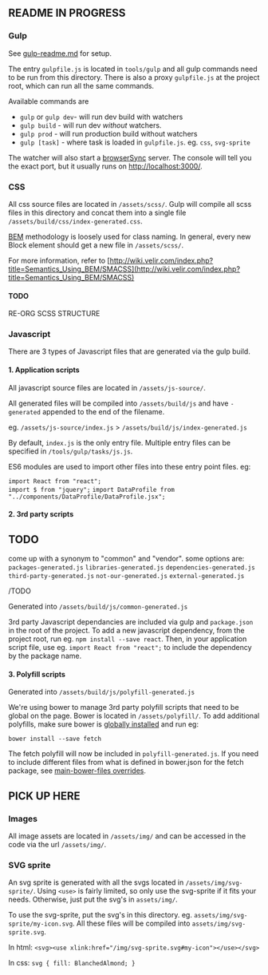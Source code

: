 ## README IN PROGRESS

### Gulp
See [gulp-readme.md](./tools/gulp/gulp-readme.md) for setup.

The entry `gulpfile.js` is located in `tools/gulp` and all gulp commands need to be run from this directory. There is also a proxy `gulpfile.js` at the project root, which can run all the same commands.

Available commands are
 * `gulp` or `gulp dev`- will run dev build with watchers
 * `gulp build` - will run dev _without_ watchers.
 * `gulp prod` - will run production build without watchers
 * `gulp [task]` - where task is loaded in `gulpfile.js`.  eg. `css`, `svg-sprite`

The watcher will also start a [browserSync](https://browsersync.io/) server.  The console will tell you the exact port, but it usually runs on [http://localhost:3000/](http://localhost:3000/).  

### CSS
All css source files are located in `/assets/scss/`.  Gulp will compile all scss files in this directory and concat them into a single file `/assets/build/css/index-generated.css`.

[BEM](https://css-tricks.com/bem-101/) methodology is loosely used for class naming. In general, every new Block element should get a new file in `/assets/scss/`.

For more information, refer to [http://wiki.velir.com/index.php?title=Semantics_Using_BEM/SMACSS](http://wiki.velir.com/index.php?title=Semantics_Using_BEM/SMACSS)


#### TODO
RE-ORG SCSS STRUCTURE

### Javascript
There are 3 types of Javascript files that are generated via the gulp build.

#### 1. Application scripts
All javascript source files are located in `/assets/js-source/`.

All generated files will be compiled into `/assets/build/js` and have `-generated` appended to the end of the filename.

eg. `/assets/js-source/index.js` > `/assets/build/js/index-generated.js`

By default, `index.js` is the only entry file. Multiple entry files can be specified in `/tools/gulp/tasks/js.js`.

ES6 modules are used to import other files into these entry point files. eg:

`import React from "react";`  
`import $ from "jquery";`
`import DataProfile from "../components/DataProfile/DataProfile.jsx";`



#### 2. 3rd party scripts
## TODO
come up with a synonym to "common" and "vendor".
some options are:
`packages-generated.js`
`libraries-generated.js`
`dependencies-generated.js`
`third-party-generated.js`
`not-our-generated.js`
`external-generated.js`

/TODO

Generated into `/assets/build/js/common-generated.js`

3rd party Javascript dependancies are included via gulp and `package.json` in the root of the project.  To add a new javascript dependency, from the project root, run eg. `npm install --save react`.  Then, in your application script file, use eg. `import React from "react";` to include the dependency by the package name.

#### 3. Polyfill scripts
Generated into `/assets/build/js/polyfill-generated.js`

We're using bower to manage 3rd party polyfill scripts that need to be global on the page. Bower is located in `/assets/polyfill/`.  To add additional polyfills, make sure bower is [globally installed](http://bower.io/#install-bower) and run eg:

`bower install --save fetch`

The fetch polyfill will now be included in `polyfill-generated.js`.  If you need to include different files from what is defined in bower.json for the fetch package, see [main-bower-files overrides](https://www.npmjs.com/package/main-bower-files#overrides-options).


## PICK UP HERE
### Images
All image assets are located in `/assets/img/` and can be accessed in the code via the url `/assets/img/`.

### SVG sprite
An svg sprite is generated with all the svgs located in `/assets/img/svg-sprite/`. Using `<use>` is fairly limited, so only use the svg-sprite if it fits your needs. Otherwise, just put the svg's in `assets/img/`.

To use the svg-sprite, put the svg's in this directory.  eg. `assets/img/svg-sprite/my-icon.svg`. All these files will be compiled into `assets/img/svg-sprite.svg`.

In html: `<svg><use xlink:href="/img/svg-sprite.svg#my-icon"></use></svg>`

In css: `svg { fill: BlanchedAlmond; }`
